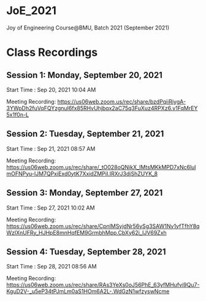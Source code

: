 # JoE_2021
Joy of Engineering Course@BMU, Batch 2021 (September 2021)


# Class Recordings

## Session 1: Monday, September 20, 2021

Start Time : Sep 20, 2021 10:04 AM

Meeting Recording:
https://us06web.zoom.us/rec/share/bzdPqiiRiygA-3YWpDh2fuVqFQYzgnuI6fx85RHvUhjbqx2aC75q3FuXuz4RPXz6.v1FqMrEY5x1f0n-L


## Session 2: Tuesday, September 21, 2021

Start Time : Sep 21, 2021 08:57 AM

Meeting Recording:
https://us06web.zoom.us/rec/share/_tO028oQNikX_lMtsMKkMPD7xNc6lulmOFNPyu-lJM7QPxiExd0ytK7XxidZMPiI.IRXrJ3djShZUYK_8


## Session 3: Monday, September 27, 2021

Start Time : Sep 27, 2021 10:02 AM

Meeting Recording:
https://us06web.zoom.us/rec/share/CpnlMSyjdNr56ySg3SAW1Ny1yfTfhY8qWzlXnUFRy_HJHpE8mnHqfEM9GrmbhMpp.CbXy62i_IJV69Zxh


## Session 4: Tuesday, September 28, 2021

Start Time : Sep 28, 2021 08:56 AM

Meeting Recording:
https://us06web.zoom.us/rec/share/RAs3YeXs0oJ56PhE_63yfMHufvi9Qu7-KguD2V-_u5eP34tPJmLm0aS1HOm6A2L-.WdGzN1wfzyswNcme

